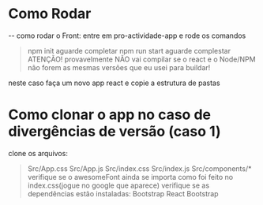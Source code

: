 # Como Rodar
 -- como rodar o Front:
 entre em pro-actividade-app e rode os comandos
 >npm init
 aguarde completar
 >npm run start
 aguarde complestar
 ATENÇÃO! provavelmente NÃO vai compilar se o react e o Node/NPM não forem as mesmas versões que eu usei para buildar!

 neste caso faça um novo app react e copie a estrutura de pastas

 # Como clonar o app no caso de divergências de versão (caso 1)
 clone os arquivos:
 >Src/App.css
 >Src/App.js
 >Src/index.css
 >Src/index.js
 >Src/components/*
verifique se o awesomeFont ainda se importa como foi feito no index.css(jogue no google que aparece)
verifique se as dependências estão instaladas:
>Bootstrap
>React Bootstrap